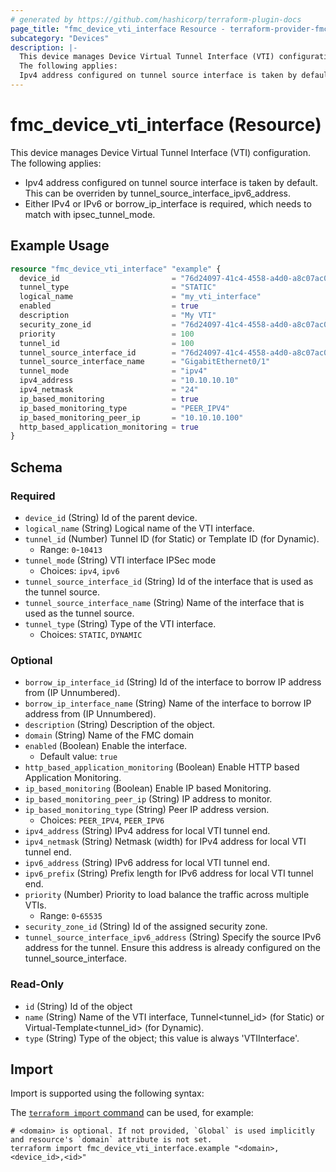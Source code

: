 ```yaml
---
# generated by https://github.com/hashicorp/terraform-plugin-docs
page_title: "fmc_device_vti_interface Resource - terraform-provider-fmc"
subcategory: "Devices"
description: |-
  This device manages Device Virtual Tunnel Interface (VTI) configuration.
  The following applies:
  Ipv4 address configured on tunnel source interface is taken by default. This can be overriden by tunnel_source_interface_ipv6_address.Either IPv4 or IPv6 or borrow_ip_interface is required, which needs to match with ipsec_tunnel_mode.
---
```


# fmc_device_vti_interface (Resource)

This device manages Device Virtual Tunnel Interface (VTI) configuration.
 The following applies:
 - Ipv4 address configured on tunnel source interface is taken by default. This can be overriden by tunnel_source_interface_ipv6_address.
 - Either IPv4 or IPv6 or borrow_ip_interface is required, which needs to match with ipsec_tunnel_mode.

## Example Usage

```terraform
resource "fmc_device_vti_interface" "example" {
  device_id                         = "76d24097-41c4-4558-a4d0-a8c07ac08470"
  tunnel_type                       = "STATIC"
  logical_name                      = "my_vti_interface"
  enabled                           = true
  description                       = "My VTI"
  security_zone_id                  = "76d24097-41c4-4558-a4d0-a8c07ac08470"
  priority                          = 100
  tunnel_id                         = 100
  tunnel_source_interface_id        = "76d24097-41c4-4558-a4d0-a8c07ac08470"
  tunnel_source_interface_name      = "GigabitEthernet0/1"
  tunnel_mode                       = "ipv4"
  ipv4_address                      = "10.10.10.10"
  ipv4_netmask                      = "24"
  ip_based_monitoring               = true
  ip_based_monitoring_type          = "PEER_IPV4"
  ip_based_monitoring_peer_ip       = "10.10.10.100"
  http_based_application_monitoring = true
}
```

<!-- schema generated by tfplugindocs -->
## Schema

### Required

- `device_id` (String) Id of the parent device.
- `logical_name` (String) Logical name of the VTI interface.
- `tunnel_id` (Number) Tunnel ID (for Static) or Template ID (for Dynamic).
  - Range: `0`-`10413`
- `tunnel_mode` (String) VTI interface IPSec mode
  - Choices: `ipv4`, `ipv6`
- `tunnel_source_interface_id` (String) Id of the interface that is used as the tunnel source.
- `tunnel_source_interface_name` (String) Name of the interface that is used as the tunnel source.
- `tunnel_type` (String) Type of the VTI interface.
  - Choices: `STATIC`, `DYNAMIC`

### Optional

- `borrow_ip_interface_id` (String) Id of the interface to borrow IP address from (IP Unnumbered).
- `borrow_ip_interface_name` (String) Name of the interface to borrow IP address from (IP Unnumbered).
- `description` (String) Description of the object.
- `domain` (String) Name of the FMC domain
- `enabled` (Boolean) Enable the interface.
  - Default value: `true`
- `http_based_application_monitoring` (Boolean) Enable HTTP based Application Monitoring.
- `ip_based_monitoring` (Boolean) Enable IP based Monitoring.
- `ip_based_monitoring_peer_ip` (String) IP address to monitor.
- `ip_based_monitoring_type` (String) Peer IP address version.
  - Choices: `PEER_IPV4`, `PEER_IPV6`
- `ipv4_address` (String) IPv4 address for local VTI tunnel end.
- `ipv4_netmask` (String) Netmask (width) for IPv4 address for local VTI tunnel end.
- `ipv6_address` (String) IPv6 address for local VTI tunnel end.
- `ipv6_prefix` (String) Prefix length for IPv6 address for local VTI tunnel end.
- `priority` (Number) Priority to load balance the traffic across multiple VTIs.
  - Range: `0`-`65535`
- `security_zone_id` (String) Id of the assigned security zone.
- `tunnel_source_interface_ipv6_address` (String) Specify the source IPv6 address for the tunnel. Ensure this address is already configured on the tunnel_source_interface.

### Read-Only

- `id` (String) Id of the object
- `name` (String) Name of the VTI interface, Tunnel<tunnel_id> (for Static) or Virtual-Template<tunnel_id> (for Dynamic).
- `type` (String) Type of the object; this value is always 'VTIInterface'.

## Import

Import is supported using the following syntax:

The [`terraform import` command](https://developer.hashicorp.com/terraform/cli/commands/import) can be used, for example:

```shell
# <domain> is optional. If not provided, `Global` is used implicitly and resource's `domain` attribute is not set.
terraform import fmc_device_vti_interface.example "<domain>,<device_id>,<id>"
```
